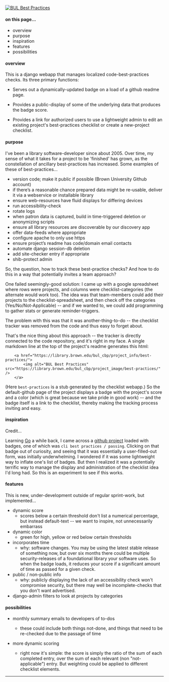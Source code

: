 [![BUL Best Practices](https://library.brown.edu/bul_cbp/project_image/best-practices/)](https://library.brown.edu/bul_cbp/project_info/best-practices/)


#### on this page...

- overview
- purpose
- inspiration
- features
- possibilities


#### overview

This is a django webapp that manages localized code-best-practices checks. Its three primary functions:

- Serves out a dynamically-updated badge on a load of a github readme page.

- Provides a public-display of some of the underlying data that produces the badge score.

- Provides a link for authorized users to use a lightweight admin to edit an existing project's best-practices checklist or create a new-project checklist.


#### purpose

I've been a library software-developer since about 2005. Over time, my sense of what it takes for a project to be 'finished' has grown, as the constellation of ancillary best-practices has increased. Some examples of these of best-practices...

- version code; make it public if possible (Brown University Github account)
- if there’s a reasonable chance prepared data might be re-usable, deliver it via a webservice or installable library
- ensure web-resources have fluid displays for differing devices
- run accessibility-check
- rotate logs
- when patron data is captured, build in time-triggered deletion or anonymizing scripts
- ensure all library resources are discoverable by our discovery app
- offer data-feeds where appropriate
- configure apache to only use https
- ensure project’s readme has code/domain email contacts
- automate django session-db deletion
- add site-checker entry if appropriate
- shib-protect admin

So, the question, how to track these best-practice checks? And how to do this in a way that potentially invites a team approach?

One failed seemingly-good solution: I came up with a google spreadsheet where rows were projects, and columns were checklist-categories (the alternate would work too). The idea was that team-members could add their projects to the checklist-spreadsheet, and then check off the categories (Yes/No/Not-Applicable) -- and if we wanted to, we could add programming to gather stats or generate reminder-triggers.

The problem with this was that it was another-thing-to-do -- the checklist tracker was removed from the code and thus easy to forget about.

That's the nice thing about this approach -- the tracker is directly connected to the code repository, and it's right in my face. A single markdown line at the top of the project's readme generates this html:

        <a href="https://library.brown.edu/bul_cbp/project_info/best-practices/">
            <img alt="BUL Best Practices" src="https://library.brown.edu/bul_cbp/project_image/best-practices/" />
        </a>

(Here `best-practices` is a stub generated by the checklist webapp.) So the default-github page of the project displays a badge with the project's score and a color (which is great because we take pride in good work) -- and the badge itself is a link to the checklist, thereby making the tracking process inviting and easy.


#### inspiration

Credit...

Learning [Go](https://golang.org) a while back, I came across a [github project](https://github.com/syncthing/syncthing/blob/master/README.md) loaded with badges, one of which was `cli best practices / passing`. Clicking on that badge out of curiosity, and seeing that it was essentially a user-filled-out form, was initially underwhelming. I wondered if it was some lightweight way to inflate one's list of badges. But then I realized it was a potentially terrific way to manage the display and administration of the checklist idea I'd long had. So this is an experiment to see if this works.


#### features

This is new, under-development outside of regular sprint-work, but implemented...

- dynamic score
    - scores below a certain threshold don't list a numerical percentage, but instead default-text -- we want to inspire, not unnecessarily embarrass
- dynamic color
    - green for high, yellow or red below certain thresholds
- incorporates time
    - why: software changes. You may be using the latest stable release of something now, but over six months there could be multiple security-releases of a foundational library your software uses. So when the badge loads, it reduces your score if a significant amount of time as passed for a given check.
- public / non-public info
    - why: publicly displaying the lack of an accessibility check won't compromise security, but there may well be incomplete-checks that you don't want advertised.
- django-admin filters to look at projects by categories


#### possibilities

- monthly summary emails to developers of to-dos
    - these could include both things not-done, and things that need to be re-checked due to the passage of time

- more dynamic scoring
    - right now it's simple: the score is simply the ratio of the sum of each completed entry, over the sum of each relevant (non "not-applicable") entry. But weighting could be applied to different checklist elements.


---

